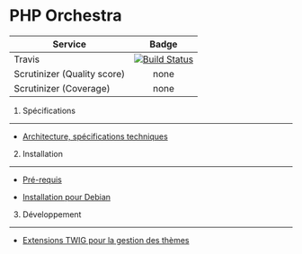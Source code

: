 PHP Orchestra
=============

| Service       | Badge         |
| ------------- |:-------------:|
| Travis | [![Build Status](https://magnum.travis-ci.com/itkg/phporchestra.svg?token=zUmkkzeKcfEj4VpHHRaZ&branch=php-orchestra-1.0)](https://magnum.travis-ci.com/itkg/phporchestra) |
| Scrutinizer (Quality score) | none |
| Scrutinizer (Coverage) | none |


1. Spécifications
-----------------

* [Architecture, spécifications techniques](doc/dev/architecture.md)

2. Installation
---------------

* [Pré-requis](doc/requirements.md)

* [Installation pour Debian](doc/debian-install.md)

3. Développement
----------------

* [Extensions TWIG pour la gestion des thèmes](doc/twig-extensions.md)
